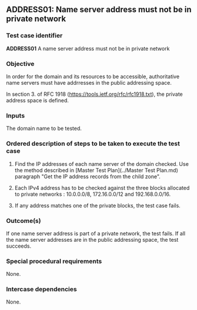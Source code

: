 ## ADDRESS01: Name server address must not be in private network

### Test case identifier
**ADDRESS01** A name server address must not be in private network

### Objective

In order for the domain and its resources to be accessible, authoritative 
name servers must have addrresses in the public addressing space.

In section 3. of RFC 1918 (https://tools.ietf.org/rfc/rfc1918.txt), the
private address space is defined.

### Inputs

The domain name to be tested.

### Ordered description of steps to be taken to execute the test case

1. Find the IP addresses of each name server of the domain checked. 
   Use the method described in [Master Test Plan](../Master Test Plan.md) 
   paragraph "Get the IP address records from the child zone".

2. Each IPv4 address has to be checked against the three
   blocks allocated to private networks : 10.0.0.0/8, 172.16.0.0/12 and
   192.168.0.0/16.

3. If any address matches one of the private blocks, the test case
   fails.

### Outcome(s)

If one name server address is part of a private network, the test fails.
If all the name server addresses are in the public addressing space, the
test succeeds.

### Special procedural requirements

None.

### Intercase dependencies

None.
